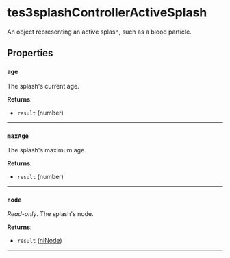 <!---
	This file is autogenerated. Do not edit this file manually. Your changes will be ignored.
	More information: https://github.com/MWSE/MWSE/tree/master/docs
-->

# tes3splashControllerActiveSplash

An object representing an active splash, such as a blood particle.

## Properties

### `age`

The splash's current age.

**Returns**:

* `result` (number)

***

### `maxAge`

The splash's maximum age.

**Returns**:

* `result` (number)

***

### `node`

*Read-only*. The splash's node.

**Returns**:

* `result` ([niNode](../../types/niNode))

***

